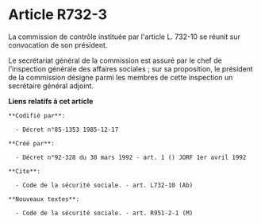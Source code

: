 # Article R732-3

La commission de contrôle instituée par l'article L. 732-10 se réunit sur convocation de son président.

Le secrétariat général de la commission est assuré par le chef de l'inspection générale des affaires sociales ; sur sa
proposition, le président de la commission désigne parmi les membres de cette inspection un secrétaire général adjoint.

**Liens relatifs à cet article**

	**Codifié par**:

	  - Décret n°85-1353 1985-12-17

	**Créé par**:

	  - Décret n°92-328 du 30 mars 1992 - art. 1 () JORF 1er avril 1992

	**Cite**:

	  - Code de la sécurité sociale. - art. L732-10 (Ab)

	**Nouveaux textes**:

	  - Code de la sécurité sociale. - art. R951-2-1 (M)
